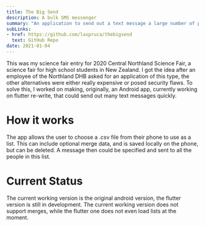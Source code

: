 ```yaml
---
title: The Big Send
description: A bulk SMS messenger
summary: "An application to send out a text message a large number of phone numbers"
subLinks:
- href: https://github.com/laspruca/thebigsend
  text: GitHub Repo
date: 2021-01-04
---
```

This was my science fair entry for 2020 Central Northland Science Fair, a science fair for high school students in
New Zealand. I got the idea after an employee of the Northland DHB asked for an application of this type, the other 
alternatives were either really expensive or posed security flaws. To solve this, I worked on making, originally, an
Android app, currently working on flutter re-write, that could send out many text messages quickly.

# How it works
The app allows the user to choose a .csv file from their phone to use as a list. This can include optional merge data,
and is saved locally on the phone, but can be deleted. A message then could be specified and sent to all the people in 
this list.

# Current Status
The current working version is the original android version, the flutter version is still in development. The current 
working version does not support merges, while the flutter one does not even load lists at the moment.
